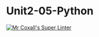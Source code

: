 # Unit2-05-Python

[![Mr Coxall's Super Linter](https://github.com/ICS3U-Programming-AbdulrahmanA/Unit2-05-Python/workflows/Mr%20Coxall's%20Super%20Linter/badge.svg)](https://github.comICS3U-Programming-AbdulrahmanA/Unit2-05-Python/actions/)
